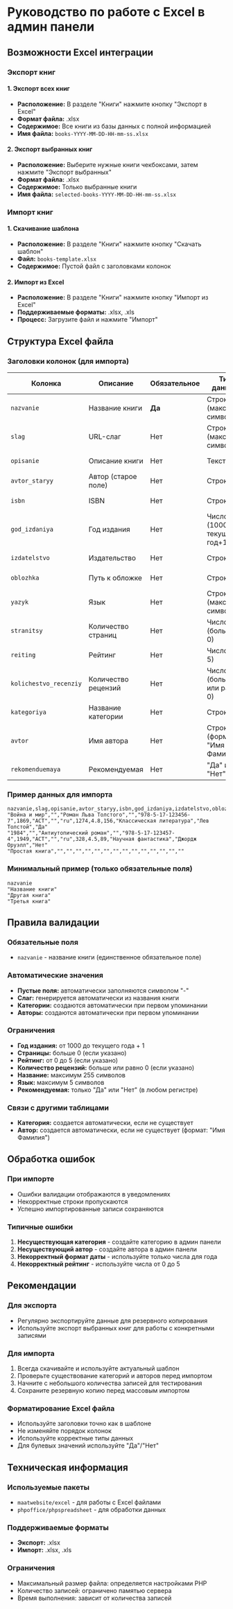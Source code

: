 # Руководство по работе с Excel в админ панели

## Возможности Excel интеграции

### Экспорт книг

#### 1. Экспорт всех книг
- **Расположение:** В разделе "Книги" нажмите кнопку "Экспорт в Excel"
- **Формат файла:** .xlsx
- **Содержимое:** Все книги из базы данных с полной информацией
- **Имя файла:** `books-YYYY-MM-DD-HH-mm-ss.xlsx`

#### 2. Экспорт выбранных книг
- **Расположение:** Выберите нужные книги чекбоксами, затем нажмите "Экспорт выбранных"
- **Формат файла:** .xlsx
- **Содержимое:** Только выбранные книги
- **Имя файла:** `selected-books-YYYY-MM-DD-HH-mm-ss.xlsx`

### Импорт книг

#### 1. Скачивание шаблона
- **Расположение:** В разделе "Книги" нажмите кнопку "Скачать шаблон"
- **Файл:** `books-template.xlsx`
- **Содержимое:** Пустой файл с заголовками колонок

#### 2. Импорт из Excel
- **Расположение:** В разделе "Книги" нажмите кнопку "Импорт из Excel"
- **Поддерживаемые форматы:** .xlsx, .xls
- **Процесс:** Загрузите файл и нажмите "Импорт"

## Структура Excel файла

### Заголовки колонок (для импорта)

| Колонка | Описание | Обязательное | Тип данных | Примечание |
|---------|----------|--------------|------------|------------|
| `nazvanie` | Название книги | **Да** | Строка (макс. 255 символов) | Единственное обязательное поле |
| `slag` | URL-слаг | Нет | Строка (макс. 255 символов) | Автогенерируется из названия |
| `opisanie` | Описание книги | Нет | Текст | По умолчанию: "-" |
| `avtor_staryy` | Автор (старое поле) | Нет | Строка | По умолчанию: "-" |
| `isbn` | ISBN | Нет | Строка | По умолчанию: "-" |
| `god_izdaniya` | Год издания | Нет | Число (1000-текущий год+1) | По умолчанию: null |
| `izdatelstvo` | Издательство | Нет | Строка | По умолчанию: "-" |
| `oblozhka` | Путь к обложке | Нет | Строка | По умолчанию: "-" |
| `yazyk` | Язык | Нет | Строка (макс. 5 символов) | По умолчанию: "ru" |
| `stranitsy` | Количество страниц | Нет | Число (больше 0) | По умолчанию: null |
| `reiting` | Рейтинг | Нет | Число (0-5) | По умолчанию: 0.0 |
| `kolichestvo_recenziy` | Количество рецензий | Нет | Число (больше или равно 0) | По умолчанию: 0 |
| `kategoriya` | Название категории | Нет | Строка | **Создается автоматически** |
| `avtor` | Имя автора | Нет | Строка (формат: "Имя Фамилия") | **Создается автоматически** |
| `rekomenduemaya` | Рекомендуемая | Нет | "Да" или "Нет" | По умолчанию: "Нет" |

### Пример данных для импорта

```
nazvanie,slag,opisanie,avtor_staryy,isbn,god_izdaniya,izdatelstvo,oblozhka,yazyk,stranitsy,reiting,kolichestvo_recenziy,kategoriya,avtor,rekomenduemaya
"Война и мир","","Роман Льва Толстого","","978-5-17-123456-7",1869,"АСТ","","ru",1274,4.8,156,"Классическая литература","Лев Толстой","Да"
"1984","","Антиутопический роман","","978-5-17-123457-4",1949,"АСТ","","ru",328,4.5,89,"Научная фантастика","Джордж Оруэлл","Нет"
"Простая книга","","","","","","","","","","","","","",""
```

### Минимальный пример (только обязательные поля)

```
nazvanie
"Название книги"
"Другая книга"
"Третья книга"
```

## Правила валидации

### Обязательные поля
- `nazvanie` - название книги (единственное обязательное поле)

### Автоматические значения
- **Пустые поля:** автоматически заполняются символом "-"
- **Слаг:** генерируется автоматически из названия книги
- **Категории:** создаются автоматически при первом упоминании
- **Авторы:** создаются автоматически при первом упоминании

### Ограничения
- **Год издания:** от 1000 до текущего года + 1
- **Страницы:** больше 0 (если указано)
- **Рейтинг:** от 0 до 5 (если указано)
- **Количество рецензий:** больше или равно 0 (если указано)
- **Название:** максимум 255 символов
- **Язык:** максимум 5 символов
- **Рекомендуемая:** только "Да" или "Нет" (в любом регистре)

### Связи с другими таблицами
- **Категория:** создается автоматически, если не существует
- **Автор:** создается автоматически, если не существует (формат: "Имя Фамилия")

## Обработка ошибок

### При импорте
- Ошибки валидации отображаются в уведомлениях
- Некорректные строки пропускаются
- Успешно импортированные записи сохраняются

### Типичные ошибки
1. **Несуществующая категория** - создайте категорию в админ панели
2. **Несуществующий автор** - создайте автора в админ панели
3. **Некорректный формат даты** - используйте только числа для года
4. **Некорректный рейтинг** - используйте числа от 0 до 5

## Рекомендации

### Для экспорта
- Регулярно экспортируйте данные для резервного копирования
- Используйте экспорт выбранных книг для работы с конкретными записями

### Для импорта
1. Всегда скачивайте и используйте актуальный шаблон
2. Проверьте существование категорий и авторов перед импортом
3. Начните с небольшого количества записей для тестирования
4. Сохраните резервную копию перед массовым импортом

### Форматирование Excel файла
- Используйте заголовки точно как в шаблоне
- Не изменяйте порядок колонок
- Используйте корректные типы данных
- Для булевых значений используйте "Да"/"Нет"

## Техническая информация

### Используемые пакеты
- `maatwebsite/excel` - для работы с Excel файлами
- `phpoffice/phpspreadsheet` - для обработки данных

### Поддерживаемые форматы
- **Экспорт:** .xlsx
- **Импорт:** .xlsx, .xls

### Ограничения
- Максимальный размер файла: определяется настройками PHP
- Количество записей: ограничено памятью сервера
- Время выполнения: зависит от количества записей
